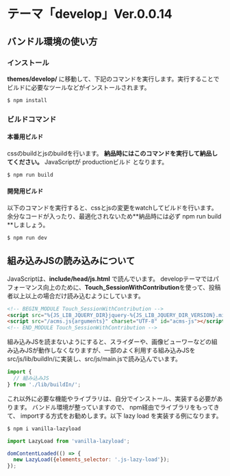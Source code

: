 # テーマ「develop」Ver.0.0.14

## バンドル環境の使い方

### インストール

**themes/develop/** に移動して、下記のコマンドを実行します。実行することでビルドに必要なツールなどがインストールされます。

```bash
$ npm install
```

### ビルドコマンド

#### 本番用ビルド

cssのbuildとjsのbuildを行います。 **納品時にはこのコマンドを実行して納品してください。** JavaScriptが productionビルド となります。

```bash
$ npm run build
```

#### 開発用ビルド

以下のコマンドを実行すると、cssとjsの変更をwatchしてビルドを行います。余分なコードが入ったり、最適化されないため**納品時には必ず npm run build **しましょう。

```bash
$ npm run dev
```


## 組み込みJSの読み込みについて

JavaScriptは、**include/head/js.html** で読んでいます。
developテーマではパフォーマンス向上のために、**Touch_SessionWithContribution**を使って、投稿者以上以上の場合だけ読み込むようにしています。

```html
<!-- BEGIN_MODULE Touch_SessionWithContribution -->
<script src="%{JS_LIB_JQUERY_DIR}jquery-%{JS_LIB_JQUERY_DIR_VERSION}.min.js" charset="UTF-8"></script><!-- BEGIN_MODULE Js -->
<script src="/acms.js{arguments}" charset="UTF-8" id="acms-js"></script><!-- END_MODULE Js -->
<!-- END_MODULE Touch_SessionWithContribution -->
```

組み込みJSを読まないようにすると、スライダーや、画像ビューワーなどの組み込みJSが動作しなくなりますが、一部のよく利用する組み込みJSをsrc/js/lib/buildIn/に実装し、src/js/main.jsで読み込んでいます。

```javascript
import {
  // 組み込みJS
} from './lib/buildIn/';
```

これ以外に必要な機能やライブラリは、自分でインストール、実装する必要があります。
バンドル環境が整っていますので、 npm経由でライブラリをもってきて、 importする方式をお勧めします。以下 lazy load を実装する例になります。

```bash
$ npm i vanilla-lazyload
```

```javascript
import LazyLoad from 'vanilla-lazyload';

domContentLoaded(() => {
  new LazyLoad({elements_selector: '.js-lazy-load'});
});
```
